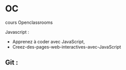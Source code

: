 # OC
cours Openclassrooms

Javascript :
 - Apprenez à coder avec JavaScript,
 - Creez-des-pages-web-interactives-avec-JavaScript

 Git :
  - 